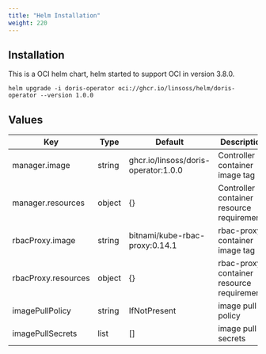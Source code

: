 ```yaml
---
title: "Helm Installation"
weight: 220
---
```


## Installation

This is a OCI helm chart, helm started to support OCI in version 3.8.0.

```shell
helm upgrade -i doris-operator oci://ghcr.io/linsoss/helm/doris-operator --version 1.0.0
```

## Values

| **Key**             | **Type** | **Default**                          | **Description**                            |
|---------------------|----------|--------------------------------------|--------------------------------------------|
| manager.image       | string   | ghcr.io/linsoss/doris-operator:1.0.0 | Controller container image tag             |
| manager.resources   | object   | {}                                   | Controller container resource requirement  |
| rbacProxy.image     | string   | bitnami/kube-rbac-proxy:0.14.1       | rbac-proxy container image tag             |
| rbacProxy.resources | object   | {}                                   | rbac-proxy container resource requirements |
| imagePullPolicy     | string   | IfNotPresent                         | image pull policy                          |
| imagePullSecrets    | list     | []                                   | image pull secrets                         |

